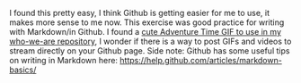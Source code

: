 I found this pretty easy, I think Github is getting easier for me to use, it makes more sense to me now. This exercise was good practice for writing with Markdown/in Github. I found a [cute Adventure Time GIF to use in my who-we-are repository](https://github.com/1991MelJ/who-we-are/blob/master/melissanelson.md), I wonder if there is a way to post GIFs and videos to stream directly on your Github page. Side note: Github has some useful tips on writing in Markdown here: https://help.github.com/articles/markdown-basics/ 
